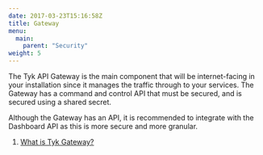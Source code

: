 ```yaml
---
date: 2017-03-23T15:16:58Z
title: Gateway 
menu:
  main:
    parent: "Security"
weight: 5 
---
```


The Tyk API Gateway is the main component that will be internet-facing in your installation since it manages the traffic through to your services. The Gateway has a command and control API that must be secured, and is secured using a shared secret.

Although the Gateway has an API, it is recommended to integrate with the Dashboard API as this is more secure and more granular.

1. [What is Tyk Gateway?][1]

[1]: /docs/concepts/tyk-components/gateway/

